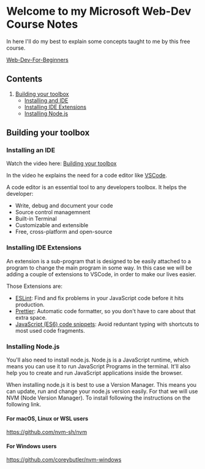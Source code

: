 # Welcome to my Microsoft Web-Dev Course Notes

In here I'll do my best to explain some concepts taught to me by this free course.

[Web-Dev-For-Beginners](https://github.com/microsoft/Web-Dev-For-Beginners/)

## Contents

1. [Building your toolbox](#building-your-toolbox)
   - [Installing and IDE](#installing-an-ide)
   - [Installing IDE Extensions](#installing-ide-extensions)
   - [Installing Node.js](#installing-nodejs)

## Building your toolbox

### Installing an IDE

Watch the video here: [Building your toolbox](https://www.youtube.com/watch?v=69WJeXGBdxg)

In the video he explains the need for a code editor like [VSCode](https://code.visualstudio.com).

A code editor is an essential tool to any developers toolbox. It helps the developer:

- Write, debug and document your code
- Source control managemnent
- Built-in Terminal
- Customizable and extensible
- Free, cross-platform and open-source

### Installing IDE Extensions

An extension is a sub-program that is designed to be easily attached to a program to change the main program in some way. In this case we will be adding a couple of extensions to VSCode, in order to make our lives easier.

Those Extensions are:

- [ESLint](https://marketplace.visualstudio.com/items?itemName=dbaeumer.vscode-eslint):
  Find and fix problems in your JavaScript code before it hits production.
- [Prettier](https://marketplace.visualstudio.com/items?itemName=esbenp.prettier-vscode):
  Automatic code formatter, so you don't have to care about that extra space.
- [JavaScript (ES6) code snippets](https://marketplace.visualstudio.com/items?itemName=xabikos.JavaScriptSnippets):
  Avoid reduntant typing with shortcuts to most used code fragments.

### Installing Node.js

You'll also need to install node.js. Node.js is a JavaScript runtime, which means you can use it to run JavaScript Programs in the terminal. It'll also help you to create and run JavaScript applications inside the browser.

When installing node.js it is best to use a Version Manager. This means you can update, run and change your node.js version easily. For that we will use NVM (Node Version Manager). To install following the instructions on the following link.

#### For macOS, Linux or WSL users

https://github.com/nvm-sh/nvm

#### For Windows users

https://github.com/coreybutler/nvm-windows
